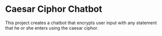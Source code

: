 # Caesar Ciphor Chatbot
This project creates a chatbot that encrypts user input with any statement that he or she enters using the caesar ciphor.
